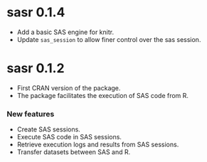 # sasr 0.1.4

* Add a basic SAS engine for knitr.
* Update `sas_session` to allow finer control over the sas session.

# sasr 0.1.2

* First CRAN version of the package.
* The package facilitates the execution of SAS code from R.

### New features
* Create SAS sessions.
* Execute SAS code in SAS sessions.
* Retrieve execution logs and results from SAS sessions.
* Transfer datasets between SAS and R.
